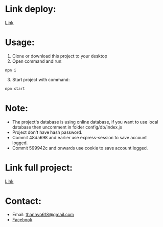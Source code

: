 # Link deploy:
[Link](http://pbl4-jthanh86.herokuapp.com/)

# Usage:
1. Clone or download this project to your desktop
2. Open command and run:
```sh
npm i
```
3. Start project with command:
```sh
npm start
```

# Note:
- The project's database is using online database, if you want to use local database then uncomment in folder config/db/index.js
- Project don't have hash password.
- Commit 48da698 and earlier use express-session to save account logged.
- Commit 599942c and onwards use cookie to save account logged.

# Link full project:
[Link](https://github.com/TemNguyen/PBL4_LabManagement)

# Contact:
- Email: thanhvo618@gmail.com
- [Facebook](https://www.facebook.com/jThanh8144/)